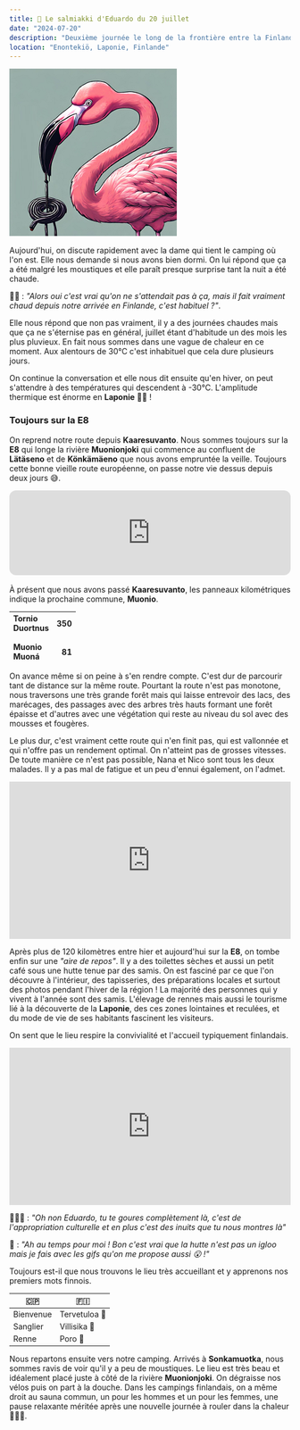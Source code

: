 ```yaml
---
title: 🍬 Le salmiakki d'Eduardo du 20 juillet
date: "2024-07-20"
description: "Deuxième journée le long de la frontière entre la Finlande et la Suède !"
location: "Enontekiö, Laponie, Finlande"
---
```


![Salmiakki d'Eduardo](../salmiakki_eduardo.png)

Aujourd'hui, on discute rapidement avec la dame qui tient le camping où l'on est. Elle nous demande si nous avons bien dormi. On lui répond que ça a été malgré les moustiques et elle paraît presque surprise tant la nuit a été chaude.

👨🏼 : *"Alors oui c'est vrai qu'on ne s'attendait pas à ça, mais il fait vraiment chaud depuis notre arrivée en Finlande, c'est habituel ?"*.

Elle nous répond que non pas vraiment, il y a des journées chaudes mais que ça ne s'éternise pas en général, juillet étant d'habitude un des mois les plus pluvieux. En fait nous sommes dans une vague de chaleur en ce moment. Aux alentours de 30°C c'est inhabituel que cela dure plusieurs jours.

On continue la conversation et elle nous dit ensuite qu'en hiver, on peut s'attendre à des températures qui descendent à -30°C. L'amplitude thermique est énorme en **Laponie** 🥶🥵 !  

### Toujours sur la E8

On reprend notre route depuis **Kaaresuvanto**. Nous sommes toujours sur la **E8** qui longe la rivière **Muonionjoki** qui commence au confluent de **Lätäseno** et de **Könkämäeno** que nous avons empruntée la veille. Toujours cette bonne vieille route européenne, on passe notre vie dessus depuis deux jours 😅.

<iframe style="border-radius:12px" src="https://open.spotify.com/embed/track/7jIFGkTBIK1UwWaEXMW2Nh?utm_source=generator" width="100%" height="152" frameBorder="0" allow="autoplay; clipboard-write; encrypted-media; picture-in-picture" loading="lazy"></iframe>

À présent que nous avons passé **Kaaresuvanto**, les panneaux kilométriques indique la prochaine commune, **Muonio**.

|  Tornio<br>Duortnus<br><br>Muonio <br>Muoná  | 350<br><br><br>81 |
|:----|---:|

On avance même si on peine à s'en rendre compte. C'est dur de parcourir tant de distance sur la même route. Pourtant la route n'est pas monotone, nous traversons une très grande forêt mais qui laisse entrevoir des lacs, des marécages, des passages avec des arbres très hauts formant une forêt épaisse et d'autres avec une végétation qui reste au niveau du sol avec des mousses et fougères. 

Le plus dur, c'est vraiment cette route qui n'en finit pas, qui est vallonnée et qui n'offre pas un rendement optimal. On n'atteint pas de grosses vitesses. De toute manière ce n'est pas possible, Nana et Nico sont tous les deux malades. Il y a pas mal de fatigue et un peu d'ennui également, on l'admet.

<div style="width: 100%; height: 0; position: relative; padding-bottom: 56%;"><iframe src="https://giphy.com/embed/RKS1pHGiUUZ2g" style="top: 0; left: 0; width: 100%; height: 100%; position: absolute; border: 0;" allowfullscreen scrolling="no" allow="encrypted-media;" class="giphy-embed"></iframe></div>  


Après plus de 120 kilomètres entre hier et aujourd'hui sur la **E8**, on tombe enfin sur une *"aire de repos"*. Il y a des toilettes sèches et aussi un petit café sous une hutte tenue par des samis. On est fasciné par ce que l'on découvre à l'intérieur, des tapisseries, des préparations locales et surtout des photos pendant l'hiver de la région ! La majorité des personnes qui y vivent à l'année sont des samis. L'élevage de rennes mais aussi le tourisme lié à la découverte de la **Laponie**, des ces zones lointaines et reculées, et du mode de vie de ses habitants fascinent les visiteurs.

On sent que le lieu respire la convivialité et l'accueil typiquement finlandais.

<div style="width: 100%; height: 0; position: relative; padding-bottom: 56%;"><iframe src="https://giphy.com/embed/kGScT2XJPxCyikr5QN" style="top: 0; left: 0; width: 100%; height: 100%; position: absolute; border: 0;" allowfullscreen scrolling="no" allow="encrypted-media;" class="giphy-embed"></iframe></div>  

🤦🏼‍♀️ : *"Oh non Eduardo, tu te goures complètement là, c'est de l'appropriation culturelle et en plus c'est des inuits que tu nous montres là"*

🦩 : *"Ah au temps pour moi ! Bon c'est vrai que la hutte n'est pas un igloo mais je fais avec les gifs qu'on me propose aussi 😮 !"*

Toujours est-il que nous trouvons le lieu très accueillant et y apprenons nos premiers mots finnois.

| 🇨🇵   |  🇫🇮  |
|----|----|
| Bienvenue   | Tervetuloa 🤗  |
| Sanglier   | Villisika 🐗   |
| Renne  | Poro 🦌   |

Nous repartons ensuite vers notre camping. Arrivés à **Sonkamuotka**, nous sommes ravis de voir qu'il y a peu de moustiques. Le lieu est très beau et idéalement placé juste à côté de la rivière **Muonionjoki**. 
On dégraisse nos vélos puis on part à la douche. Dans les campings finlandais, on a même droit au sauna commun, un pour les hommes et un pour les femmes, une pause relaxante méritée après une nouvelle journée à rouler dans la chaleur 🧖🏼‍♂️.